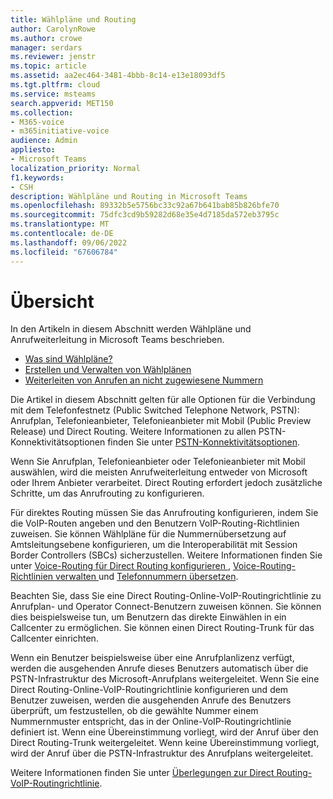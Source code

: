```yaml
---
title: Wählpläne und Routing
author: CarolynRowe
ms.author: crowe
manager: serdars
ms.reviewer: jenstr
ms.topic: article
ms.assetid: aa2ec464-3481-4bbb-8c14-e13e18093df5
ms.tgt.pltfrm: cloud
ms.service: msteams
search.appverid: MET150
ms.collection:
- M365-voice
- m365initiative-voice
audience: Admin
appliesto:
- Microsoft Teams
localization_priority: Normal
f1.keywords:
- CSH
description: Wählpläne und Routing in Microsoft Teams
ms.openlocfilehash: 89332b5e5756bc33c92a67b641bab85b826bfe70
ms.sourcegitcommit: 75dfc3cd9b59282d68e35e4d7185da572eb3795c
ms.translationtype: MT
ms.contentlocale: de-DE
ms.lasthandoff: 09/06/2022
ms.locfileid: "67606784"
---
```

# <a name="overview"></a>Übersicht

In den Artikeln in diesem Abschnitt werden Wählpläne und Anrufweiterleitung in Microsoft Teams beschrieben. 

- [Was sind Wählpläne?](what-are-dial-plans.md)
- [Erstellen und Verwalten von Wählplänen](create-and-manage-dial-plans.md)
- [Weiterleiten von Anrufen an nicht zugewiesene Nummern](routing-calls-to-unassigned-numbers.md)

Die Artikel in diesem Abschnitt gelten für alle Optionen für die Verbindung mit dem Telefonfestnetz (Public Switched Telephone Network, PSTN): Anrufplan, Telefonieanbieter, Telefonieanbieter mit Mobil (Public Preview Release) und Direct Routing. Weitere Informationen zu allen PSTN-Konnektivitätsoptionen finden Sie unter [PSTN-Konnektivitätsoptionen](pstn-connectivity.md).

Wenn Sie Anrufplan, Telefonieanbieter oder Telefonieanbieter mit Mobil auswählen, wird die meisten Anrufweiterleitung entweder von Microsoft oder Ihrem Anbieter verarbeitet. Direct Routing erfordert jedoch zusätzliche Schritte, um das Anrufrouting zu konfigurieren. 

Für direktes Routing müssen Sie das Anrufrouting konfigurieren, indem Sie die VoIP-Routen angeben und den Benutzern VoIP-Routing-Richtlinien zuweisen. Sie können Wählpläne für die Nummernübersetzung auf Amtsleitungsebene konfigurieren, um die Interoperabilität mit Session Border Controllers (SBCs) sicherzustellen. Weitere Informationen finden Sie unter [Voice-Routing für Direct Routing konfigurieren ](direct-routing-voice-routing.md), [Voice-Routing-Richtlinien verwalten ](manage-voice-routing-policies.md) und [ Telefonnummern übersetzen](direct-routing-translate-numbers.md).

Beachten Sie, dass Sie eine Direct Routing-Online-VoIP-Routingrichtlinie zu Anrufplan- und Operator Connect-Benutzern zuweisen können. Sie können dies beispielsweise tun, um Benutzern das direkte Einwählen in ein Callcenter zu ermöglichen. Sie können einen Direct Routing-Trunk für das Callcenter einrichten.

Wenn ein Benutzer beispielsweise über eine Anrufplanlizenz verfügt, werden die ausgehenden Anrufe dieses Benutzers automatisch über die PSTN-Infrastruktur des Microsoft-Anrufplans weitergeleitet. Wenn Sie eine Direct Routing-Online-VoIP-Routingrichtlinie konfigurieren und dem Benutzer zuweisen, werden die ausgehenden Anrufe des Benutzers überprüft, um festzustellen, ob die gewählte Nummer einem Nummernmuster entspricht, das in der Online-VoIP-Routingrichtlinie definiert ist. Wenn eine Übereinstimmung vorliegt, wird der Anruf über den Direct Routing-Trunk weitergeleitet. Wenn keine Übereinstimmung vorliegt, wird der Anruf über die PSTN-Infrastruktur des Anrufplans weitergeleitet.

Weitere Informationen finden Sie unter [Überlegungen zur Direct Routing-VoIP-Routingrichtlinie](direct-routing-voice-routing.md#voice-routing-policy-considerations).



